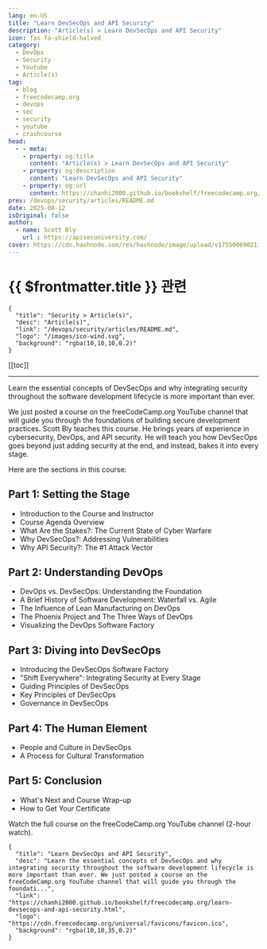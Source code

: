 ```yaml
---
lang: en-US
title: "Learn DevSecOps and API Security"
description: "Article(s) > Learn DevSecOps and API Security"
icon: fas fa-shield-halved
category:
  - DevOps
  - Security
  - Youtube
  - Article(s)
tag:
  - blog
  - freecodecamp.org
  - devops
  - sec
  - security
  - youtube
  - crashcourse
head:
  - - meta:
    - property: og:title
      content: "Article(s) > Learn DevSecOps and API Security"
    - property: og:description
      content: "Learn DevSecOps and API Security"
    - property: og:url
      content: https://chanhi2000.github.io/bookshelf/freecodecamp.org/learn-devsecops-and-api-security.html
prev: /devops/security/articles/README.md
date: 2025-08-12
isOriginal: false
author:
  - name: Scott Bly 
    url : https://apisecuniversity.com/
cover: https://cdn.hashnode.com/res/hashnode/image/upload/v1755006902110/cea96794-81df-4e39-bec5-651bb3b6d9a0.jpeg
---
```


# {{ $frontmatter.title }} 관련

```component VPCard
{
  "title": "Security > Article(s)",
  "desc": "Article(s)",
  "link": "/devops/security/articles/README.md",
  "logo": "/images/ico-wind.svg",
  "background": "rgba(10,10,10,0.2)"
}
```

[[toc]]

---

<SiteInfo
  name="Learn DevSecOps and API Security"
  desc="Learn the essential concepts of DevSecOps and why integrating security throughout the software development lifecycle is more important than ever. We just posted a course on the freeCodeCamp.org YouTube channel that will guide you through the foundati..."
  url="https://freecodecamp.org/news/learn-devsecops-and-api-security"
  logo="https://cdn.freecodecamp.org/universal/favicons/favicon.ico"
  preview="https://cdn.hashnode.com/res/hashnode/image/upload/v1755006902110/cea96794-81df-4e39-bec5-651bb3b6d9a0.jpeg"/>

Learn the essential concepts of DevSecOps and why integrating security throughout the software development lifecycle is more important than ever.

We just posted a course on the freeCodeCamp.org YouTube channel that will guide you through the foundations of building secure development practices. Scott Bly teaches this course. He brings years of experience in cybersecurity, DevOps, and API security. He will teach you how DevSecOps goes beyond just adding security at the end, and instead, bakes it into every stage.

Here are the sections in this course:

## Part 1: Setting the Stage

- Introduction to the Course and Instructor
- Course Agenda Overview
- What Are the Stakes?: The Current State of Cyber Warfare
- Why DevSecOps?: Addressing Vulnerabilities
- Why API Security?: The #1 Attack Vector

## Part 2: Understanding DevOps

- DevOps vs. DevSecOps: Understanding the Foundation
- A Brief History of Software Development: Waterfall vs. Agile
- The Influence of Lean Manufacturing on DevOps
- The Phoenix Project and The Three Ways of DevOps
- Visualizing the DevOps Software Factory

## Part 3: Diving into DevSecOps

- Introducing the DevSecOps Software Factory
- "Shift Everywhere": Integrating Security at Every Stage
- Guiding Principles of DevSecOps
- Key Principles of DevSecOps
- Governance in DevSecOps

## Part 4: The Human Element

- People and Culture in DevSecOps
- A Process for Cultural Transformation

## Part 5: Conclusion

- What's Next and Course Wrap-up
- How to Get Your Certificate

Watch the full course on the freeCodeCamp.org YouTube channel (2-hour watch).

<VidStack src="youtube/JfiWi8RjN-8" />

<!-- TODO: add ARTICLE CARD -->
```component VPCard
{
  "title": "Learn DevSecOps and API Security",
  "desc": "Learn the essential concepts of DevSecOps and why integrating security throughout the software development lifecycle is more important than ever. We just posted a course on the freeCodeCamp.org YouTube channel that will guide you through the foundati...",
  "link": "https://chanhi2000.github.io/bookshelf/freecodecamp.org/learn-devsecops-and-api-security.html",
  "logo": "https://cdn.freecodecamp.org/universal/favicons/favicon.ico",
  "background": "rgba(10,10,35,0.2)"
}
```
